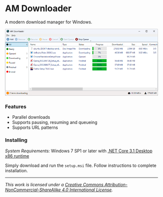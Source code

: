 # AM Downloader

A modern download manager for Windows.

![Screenshot](https://github.com/antikmozib/AM-Downloader/blob/master/Screenshot.png?raw=true)

<h3>Features</h3>

* Parallel downloads
* Supports pausing, resuming and queueing
* Supports URL patterns

<h3>Installing</h3>

_System Requirements:_ Windows 7 SP1 or later with [.NET Core 3.1 Desktop x86 runtime](https://dotnet.microsoft.com/download/dotnet-core/current/runtime)

Simply download and run the `setup.msi` file. Follow instructions to complete installation.

<hr/>

_This work is licensed under a [Creative Commons Attribution-NonCommercial-ShareAlike 4.0 International License](https://creativecommons.org/licenses/by-nc-sa/4.0/)._
